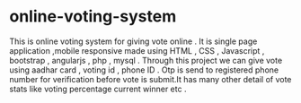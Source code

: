 # online-voting-system
This is online voting system for giving vote online . It is single page application ,mobile responsive made using HTML , CSS , Javascript , bootstrap  , angularjs , php , mysql . Through this project we can give vote using aadhar card , voting id , phone ID . Otp is send to registered phone number for verification before vote is submit.It has many other detail of vote stats  like voting percentage current winner etc  . 
